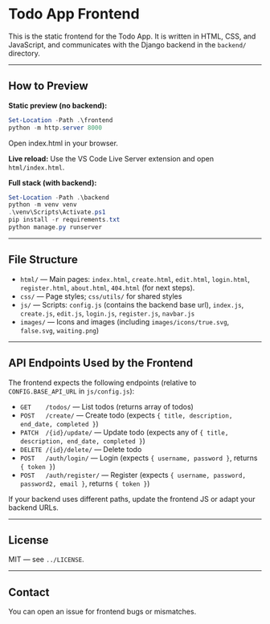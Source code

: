 
# Todo App Frontend

This is the static frontend for the Todo App. It is written in HTML, CSS, and JavaScript, and communicates with the Django backend in the `backend/` directory.

---

## How to Preview

**Static preview (no backend):**

```powershell
Set-Location -Path .\frontend
python -m http.server 8000
```
Open index.html in your browser.

**Live reload:**
Use the VS Code Live Server extension and open `html/index.html`.

**Full stack (with backend):**

```powershell
Set-Location -Path .\backend
python -m venv venv
.\venv\Scripts\Activate.ps1
pip install -r requirements.txt
python manage.py runserver
```

---

## File Structure

- `html/` — Main pages: `index.html`, `create.html`, `edit.html`, `login.html`, `register.html`, `about.html`, `404.html` (for next steps).
- `css/` — Page styles; `css/utils/` for shared styles
- `js/` — Scripts: `config.js` (contains the backend base url), `index.js`, `create.js`, `edit.js`, `login.js`, `register.js`, `navbar.js`
- `images/` — Icons and images (including `images/icons/true.svg`, `false.svg`, `waiting.png`)

---

## API Endpoints Used by the Frontend

The frontend expects the following endpoints (relative to `CONFIG.BASE_API_URL` in `js/config.js`):

- `GET    /todos/` — List todos (returns array of todos)
- `POST   /create/` — Create todo (expects `{ title, description, end_date, completed }`)
- `PATCH  /{id}/update/` — Update todo (expects any of `{ title, description, end_date, completed }`)
- `DELETE /{id}/delete/` — Delete todo
- `POST   /auth/login/` — Login (expects `{ username, password }`, returns `{ token }`)
- `POST   /auth/register/` — Register (expects `{ username, password, password2, email }`, returns `{ token }`)

If your backend uses different paths, update the frontend JS or adapt your backend URLs.

---

## License

MIT — see `../LICENSE`.

---

## Contact

You can open an issue for frontend bugs or mismatches.
